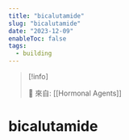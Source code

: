 ```yaml
---
title: "bicalutamide"
slug: "bicalutamide"
date: "2023-12-09"
enableToc: false
tags:
  - building
---
```


> [!info]
>
> 🌱 來自: [[Hormonal Agents]]

# bicalutamide


